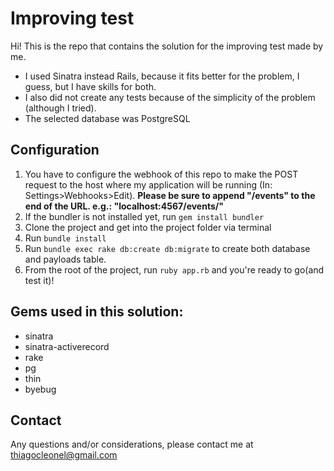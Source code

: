 # Improving test

Hi! This is the repo that contains the solution for the improving test made by me.
* I used Sinatra instead Rails, because it fits better for the problem, I guess, but I have skills for both.
* I also did not create any tests because of the simplicity of the problem (although I tried).
* The selected database was PostgreSQL



## Configuration
1. You have to configure the webhook of this repo to make the POST request to the host where my application will be running (In: Settings>Webhooks>Edit). **Please be sure to append "/events" to the end of the URL. e.g.: "localhost:4567/events/"**
2. If the bundler is not installed yet, run `gem install bundler`
3. Clone the project and get into the project folder via terminal
4. Run `bundle install`
5. Run `bundle exec rake db:create db:migrate` to create both database and payloads table.
6. From the root of the project, run `ruby app.rb` and you're ready to go(and test it)!

## Gems used in this solution:
* sinatra
* sinatra-activerecord
* rake
* pg
* thin
* byebug


## Contact
Any questions and/or considerations, please contact me at thiagocleonel@gmail.com
